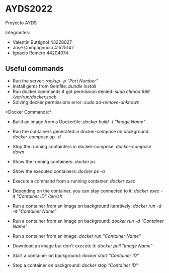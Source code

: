 # AYDS2022
Proyecto AYDS

Integrantes:
* Valentín Buttignol 43228027
* José Compagnucci 41525147
* Ignacio Romero 44204074


## Useful commands
* Run the server: _rackup -p "Port Number"_
* Install gems from Gemfile: _bundle install_
* Run docker commands if got permission denied: _sudo chmod 666 /var/run/docker.sock_
* Solving docker permissions error: _sudo aa-remove-unknown_



\*Docker Commands:\*
* Build an image from a Dockerfile: _docker build -t "Image Name" ._
* Run the containers generated in docker-compose on background: _docker-compose up -d_
* Stop the running containters in docker-compose: _docker-compose down_
* Show the running containers: _docker ps_
* Show the executed containers: _docker ps -a_
* Execute a command from a running container: _docker exec_

* Depending on the container, you can stay connected to it: _docker exec -it "Container ID" /bin/sh_

* Run a container from an image on background iteratively: _docker run -d -it "Container Name"_

* Run a container from an image on background: _docker run -d "Container Name"_
* Run a container from an image: _docker run "Container Name"_
* Download an image but don't execute it: _docker pull "Image Name"_
* Start a container on background: _docker start "Container ID"_
* Stop a container on background: _docker stop "Container ID"_





